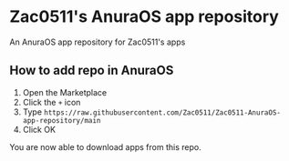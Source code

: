 # Zac0511's AnuraOS app repository
An AnuraOS app repository for Zac0511's apps

## How to add repo in AnuraOS

1. Open the Marketplace
2. Click the `+` icon
3. Type `https://raw.githubusercontent.com/Zac0511/Zac0511-AnuraOS-app-repository/main`
4. Click OK

You are now able to download apps from this repo.
